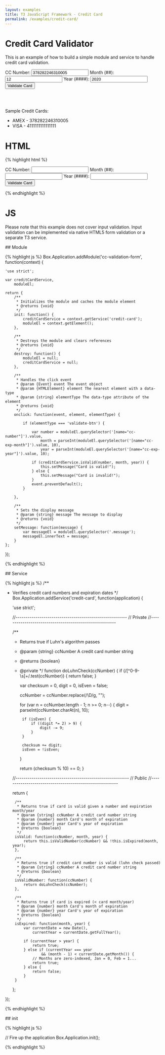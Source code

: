 ```yaml
---
layout: examples
title: T3 JavaScript Framework - Credit Card
permalink: /examples/credit-card/
---
```


# Credit Card Validator

This is an example of how to build a simple module and service to handle credit card validation.

<link rel="stylesheet" href="{{ site.baseurl }}/examples/credit-card/css/credit-card.css" />

<div class="module credit-card-container" data-module="cc-validation-form">
	<form>
		<label>
			CC Number:
			<input type="text" name="cc-number" maxlength="20" value="378282246310005">
		</label>
		<label>
			Month (##):
			<input type="text" name="cc-exp-month" maxlength="2" value="12">
		</label>
		<label>
		Year (####):
			<input type="text" name="cc-exp-year" maxlength="4" value="2020">
		</label>
		<input type="button" data-type="validate-btn" value="Validate Card">
	</form>
	<br><br>
	<span class="message"></span>
</div>

Sample Credit Cards:

 * AMEX - 378282246310005
 * VISA - 4111111111111111

# HTML
{% highlight html %}
<div class="module credit-card-container" data-module="cc-validation-form">
	<form>
		<label>
			CC Number:
			<input type="text" name="cc-number" maxlength="20">
		</label>
		<label>
			Month (##):
			<input type="text" name="cc-exp-month" maxlength="2">
		</label>
		<label>
			Year (####):
			<input type="text" name="cc-exp-year" maxlength="4">
		</label>
		<input type="button" data-type="validate-btn" value="Validate Card">
	</form>
	<span class="message"></span>
</div>
{% endhighlight %}

JS
==
Please note that this example does not cover input validation. Input validation can be implemented
via native HTML5 form validation or a separate T3 service.

<div class="anchor" id="module"></div>
## Module

{% highlight js %}
Box.Application.addModule('cc-validation-form', function(context) {

	'use strict';

	var creditCardService,
		moduleEl;

	return {
		/**
		 * Initializes the module and caches the module element
		 * @returns {void}
		 */
		init: function() {
			creditCardService = context.getService('credit-card');
			moduleEl = context.getElement();
		},

		/**
		 * Destroys the module and clears references
		 * @returns {void}
		 */
		destroy: function() {
			moduleEl = null;
			creditCardService = null;
		},

		/**
		 * Handles the click event
		 * @param {Event} event The event object
		 * @param {HTMLElement} element The nearest element with a data-type
		 * @param {string} elementType The data-type attribute of the element
		 * @returns {void}
		 */
		onclick: function(event, element, elementType) {

			if (elementType === 'validate-btn') {

				var number = moduleEl.querySelector('[name="cc-number"]').value,
					month = parseInt(moduleEl.querySelector('[name="cc-exp-month"]').value, 10),
					year = parseInt(moduleEl.querySelector('[name="cc-exp-year"]').value, 10);

				if (creditCardService.isValid(number, month, year)) {
					this.setMessage("Card is valid!");
				} else {
					this.setMessage("Card is invalid!");
				}
				event.preventDefault();
			}

		},

		/**
		 * Sets the display message
		 * @param {string} message The message to display
		 * @returns {void}
		 */
		setMessage: function(message) {
			var messageEl = moduleEl.querySelector('.message');
			messageEl.innerText = message;
		}
	};

});

{% endhighlight %}

<div class="anchor" id="service"></div>
## Service

{% highlight js %}
/**
 * Verifies credit card numbers and expiration dates
 */
Box.Application.addService('credit-card', function(application) {

	'use strict';

	//--------------------------------------------------------
	// Private
	//--------------------------------------------------------

	/**
	 * Returns true if Luhn's algorithm passes
	 * @param {string} ccNumber A credit card number string
	 * @returns {boolean}
	 * @private
	 */
	function doLuhnCheck(ccNumber) {
		if (/[^0-9-\s]+/.test(ccNumber)) {
			return false;
		}

		var checksum = 0,
			digit = 0,
			isEven = false;

		ccNumber = ccNumber.replace(/\D/g, "");

		for (var n = ccNumber.length - 1; n >= 0; n--) {
			digit = parseInt(ccNumber.charAt(n), 10);

			if (isEven) {
				if ((digit *= 2) > 9) {
					digit -= 9;
				}
			}

			checksum += digit;
			isEven = !isEven;
		}

		return (checksum % 10) == 0;
	}

	//---------------------------------------------------------
	// Public
	//---------------------------------------------------------

	return {

		/**
		 * Returns true if card is valid given a number and expiration month/year
		 * @param {string} ccNumber A credit card number string
		 * @param {number} month Card's month of expiration
		 * @param {number} year Card's year of expiration
		 * @returns {boolean}
		 */
		isValid: function(ccNumber, month, year) {
			return this.isValidNumber(ccNumber) && !this.isExpired(month, year);
		},

		/**
		 * Returns true if credit card number is valid (luhn check passed)
		 * @param {string} ccNumber A credit card number string
		 * @returns {boolean}
		 */
		isValidNumber: function(ccNumber) {
			return doLuhnCheck(ccNumber);
		},

		/**
		 * Returns true if card is expired (< card month/year)
		 * @param {number} month Card's month of expiration
		 * @param {number} year Card's year of expiration
		 * @returns {boolean}
		 */
		isExpired: function(month, year) {
			var currentDate = new Date(),
				currentYear = currentDate.getFullYear();

			if (currentYear > year) {
				return true;
			} else if (currentYear === year
					&& (month - 1) < currentDate.getMonth()) {
				// Months are zero-indexed, Jan = 0, Feb = 1...
				return true;
			} else {
				return false;
			}
		}

	};

});

{% endhighlight %}

<div class="anchor" id="init"></div>
## init

{% highlight js %}

// Fire up the application
Box.Application.init();

{% endhighlight %}



<script src="//ajax.googleapis.com/ajax/libs/jquery/1.10.2/jquery.min.js"></script>
<script type="text/javascript" src="{{ site.baseurl }}/js/archive/t3-0.1.1.js"></script>
<script type="text/javascript" src="{{ site.baseurl }}/examples/credit-card/js/modules/cc-validation-form.js"></script>
<script type="text/javascript" src="{{ site.baseurl }}/examples/credit-card/js/services/credit-card.js"></script>
<script>
Box.Application.init();
</script>